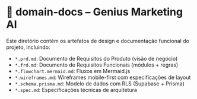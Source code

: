 # 📁 domain-docs – Genius Marketing AI

Este diretório contém os artefatos de design e documentação funcional do projeto, incluindo:

- `*.prd.md`: Documento de Requisitos do Produto (visão de negócio)
- `*.frd.md`: Documento de Requisitos Funcionais (módulos + regras)
- `*.flowchart.mermaid.md`: Fluxos em Mermaid.js
- `*.wireframes.md`: Wireframes mobile-first com especificações de layout
- `*.schema.prisma.md`: Modelo de dados com RLS (Supabase + Prisma)
- `*.spec.md`: Especificações técnicas de arquitetura
